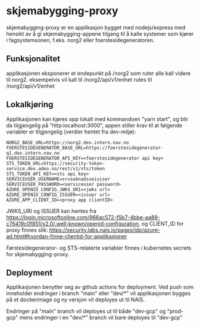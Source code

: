 # skjemabygging-proxy

skjemabygging-proxy er en applikasjon bygget med nodejs/express med hensikt av å gi skjemabygging-appene tilgang til å
kalle systemer som kjører i fagsystemsonen, f.eks. norg2 eller foerstesidegeneratoren.

## Funksjonalitet
applikasjonen eksponerer et endepunkt på /norg2 som ruter alle kall videre til norg2.
eksempelvis vil kall til <skjemabygging-proxy-baseurl>/norg2/api/v1/enhet rutes til <norg2-baseurl>/norg2/api/v1/enhet

## Lokalkjøring
Applikasjonen kan kjøres opp lokalt med kommandoen "yarn start", og blir da tilgjengelig på "http:localhost:3000",
appen stiller krav til at følgende variabler er tilgjengelig (verdier hentet fra dev-miljø):

    NORG2_BASE_URL=https://norg2.dev.intern.nav.no
    FOERSTESIDEGENERATOR_BASE_URL=https://foerstesidegenerator-q1.dev.intern.nav.no
    FOERSTESIDEGENERATOR_API_KEY=<foerstesidegenerator api key>
    STS_TOKEN_URL=https://security-token-service.dev.adeo.no/rest/v1/sts/token
    STS_TOKEN_API_KEY=<sts api key>
    SERVICEUSER_USERNAME=srvsoknadsveiviser
    SERVICEUSER_PASSWORD=<serviceuser password>
    AZURE_OPENID_CONFIG_JWKS_URI=<jwks url>
    AZURE_OPENID_CONFIG_ISSUER=<issuer url>
    AZURE_APP_CLIENT_ID=<proxy app clientID>

JWKS_URI og ISSUER kan hentes fra https://login.microsoftonline.com/966ac572-f5b7-4bbe-aa88-c76419c0f851/v2.0/.well-known/openid-configuration,
og CLIENT_ID for proxy finnes slik: https://security.labs.nais.io/pages/idp/azure-ad.html#hvordan-finne-clientid-for-applikasjoner

Førstesidegenerator- og STS-relaterte variabler finnes i kubernetes secrets for skjemabygging-proxy.

## Deployment
Applikasjonen benytter seg av github actions for deployment. Ved push som inneholder endringer i branch 
"main" eller "dev/*" vil applikasjonen bygges på et dockerimage og ny versjon vil deployes ut til NAIS.

Endringer på "main" branch vil deployes ut til både "dev-gcp" og "prod-gcp" mens endringer i en "dev/*" branch vil bare deployes til "dev-gcp"
